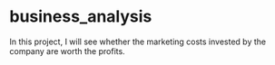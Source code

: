 # business_analysis

In this project, I will see whether the marketing costs invested by the company are worth the profits.

